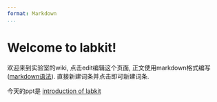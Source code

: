 ```yaml
---
format: Markdown
...
```


# Welcome to labkit!

欢迎来到实验室的wiki, 点击edit编辑这个页面, 正文使用markdown格式编写([markdown语法]()). 直接新建词条并点击即可新建词条.

今天的ppt是  [introduction of labkit]()
